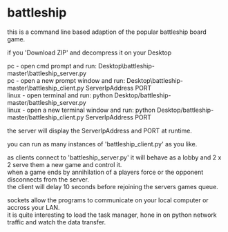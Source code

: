 # battleship

this is a command line based adaption of the popular battleship board game.

if you 'Download ZIP' and decompress it on your Desktop

pc - open cmd prompt and run:  Desktop\battleship-master\battleship_server.py</br>
pc - open a new prompt window and run:  Desktop\battleship-master\battleship_client.py ServerIpAddress PORT</br>
linux - open terminal and run:  python Desktop/battleship-master/battleship_server.py</br>
linux - open a new terminal window and run:  python Desktop/battleship-master/battleship_client.py ServerIpAddress PORT

the server will display the ServerIpAddress and PORT at runtime.

you can run as many instances of 'battleship_client.py' as you like.

as clients connect to 'battleship_server.py' it will behave as a lobby and 2 x 2 serve them a new game and control it.</br>
when a game ends by annihilation of a players force or the opponent disconnects from the server.</br>
the client will delay 10 seconds before rejoining the servers games queue.

sockets allow the programs to communicate on your local computer or accross your LAN.</br>
it is quite interesting to load the task manager, hone in on python network traffic and watch the data transfer.
